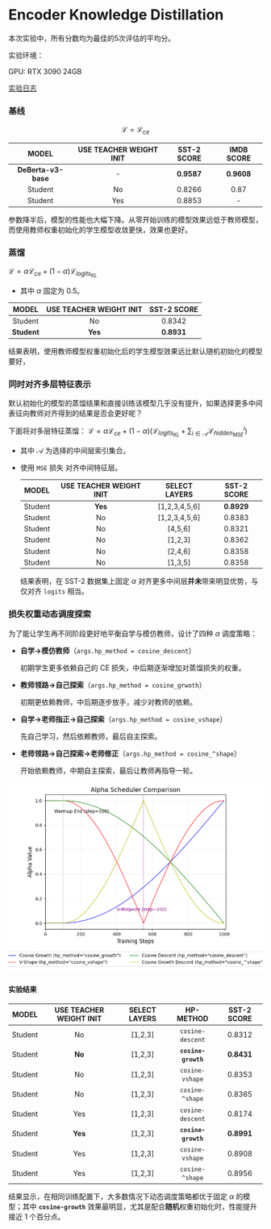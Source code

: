 # Encoder Knowledge Distillation



本次实验中，所有分数均为最佳的5次评估的平均分。

实验环境：

GPU: RTX 3090 24GB

[实验日志](https://swanlab.cn/@lxxing666/Knowledge-Distillation/overview)

### 基线

$$
\mathcal{L}=\mathcal{L}_{ce}
$$



|        MODEL        | USE TEACHER WEIGHT INIT | SST-2 SCORE | IMDB SCORE |
| :-----------------: | :---------------------: | :---------: | :--------: |
| **DeBerta-v3-base** |            -            | **0.9587**  | **0.9608** |
|       Student       |           No            |   0.8266    |    0.87    |
|       Student       |           Yes           |   0.8853    |     -      |

参数降半后，模型的性能也大幅下降。从零开始训练的模型效果远低于教师模型，而使用教师权重初始化的学生模型收敛更快，效果也更好。

### 蒸馏

$\mathcal{L}=\alpha \mathcal{L}_{ce} + (1-\alpha) \mathcal{L}_{logits_{KL}}$

- 其中 $\alpha$ 固定为 0.5。

|    MODEL    | USE TEACHER WEIGHT INIT | SST-2 SCORE |
| :---------: | :---------------------: | :---------: |
|   Student   |           No            |   0.8342    |
| **Student** |         **Yes**         | **0.8931**  |

结果表明，使用教师模型权重初始化后的学生模型效果远比默认随机初始化的模型要好，

### 同时对齐多层特征表示

默认初始化的模型的蒸馏结果和直接训练该模型几乎没有提升，如果选择更多中间表征向教师对齐得到的结果是否会更好呢？

下面将对多层特征蒸馏：
$\mathcal{L}=\alpha \mathcal{L}_{ce} + (1-\alpha)(\mathcal{L}_{logits_{KL}}+\sum_{i\in \mathcal{A}} \mathcal{L}_{hidden_{MSE}}^i)$

- 其中 $\mathcal{A}$ 为选择的中间层索引集合。

- 使用 `MSE` 损失 对齐中间特征层。

  |  MODEL  | USE TEACHER WEIGHT INIT | SELECT LAYERS | SST-2 SCORE |
  | :-----: | :---------------------: | :-----------: | :---------: |
  | Student |         **Yes**         | [1,2,3,4,5,6] | **0.8929**  |
  | Student |           No            | [1,2,3,4,5,6] |   0.8383    |
  | Student |           No            |    [4,5,6]    |   0.8321    |
  | Student |           No            |    [1,2,3]    |   0.8362    |
  | Student |           No            |    [2,4,6]    |   0.8358    |
  | Student |           No            |    [1,3,5]    |   0.8358    |
  
  结果表明，在 SST-2 数据集上固定 $\alpha$ 对齐更多中间层**并未**带来明显优势，与仅对齐 `logits` 相当。
  

### 损失权重动态调度探索

为了能让学生再不同阶段更好地平衡自学与模仿教师，设计了四种 $\alpha$ 调度策略：

- **自学$\rightarrow$模仿教师**（`args.hp_method = cosine_descent`）

  初期学生更多依赖自己的 CE 损失，中后期逐渐增加对蒸馏损失的权重。

- **教师领路$\rightarrow$自己探索**（`args.hp_method = cosine_grwoth`）

  初期更依赖教师，中后期逐步放手，减少对教师的依赖。

- **自学$\rightarrow$老师指正$\rightarrow$自己探索**（`args.hp_method = cosine_vshape`）

  先自己学习，然后依赖教师，最后自主探索。

- **老师领路$\rightarrow$自己探索$\rightarrow$老师修正**（`args.hp_method = cosine_^shape`）

  开始依赖教师，中期自主探索，最后让教师再指导一轮。

![alpha](./figures/alpha_schedule_comparison.png)

#### 实验结果

|  MODEL  | USE TEACHER WEIGHT INIT | SELECT LAYERS | HP-METHOD | SST-2 SCORE |
| :-----: | :----------: | :---------: | :-----: | :-----: |
| Student |     No      |   [1,2,3]   |   `cosine-descent`   |   0.8312   |
| Student |     **No**     | [1,2,3] | **`cosine-growth`** | **0.8431** |
| Student | No | [1,2,3] | `cosine-vshape` | 0.8353 |
| Student | No | [1,2,3] | `cosine-^shape` | 0.8365 |
| Student | Yes | [1,2,3] | `cosine-descent` | 0.8174 |
| Student | **Yes** | [1,2,3] | **`cosine-growth`** | **0.8991** |
| Student | Yes | [1,2,3] | `cosine-vshape` | 0.8908 |
| Student | Yes | [1,2,3] | `cosine-^shape` | 0.8956 |

结果显示，在相同训练配置下，大多数情况下动态调度策略都优于固定 $\alpha$ 的模型；其中 **`cosine-growth`** 效果最明显，尤其是配合**随机**权重初始化时，性能提升接近 1 个百分点。
